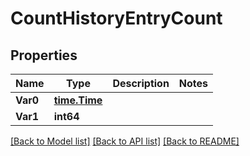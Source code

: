 # CountHistoryEntryCount

## Properties

Name | Type | Description | Notes
------------ | ------------- | ------------- | -------------
**Var0** | [**time.Time**](time.Time.md) |  | 
**Var1** | **int64** |  | 

[[Back to Model list]](../README.md#documentation-for-models) [[Back to API list]](../README.md#documentation-for-api-endpoints) [[Back to README]](../README.md)


